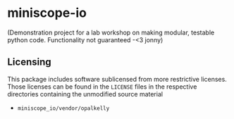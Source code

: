 # miniscope-io

(Demonstration project for a lab workshop on making modular, testable python code.
Functionality not guaranteed
-<3 jonny) 



## Licensing

This package includes software sublicensed from more 
restrictive licenses. Those licenses can be found
in the `LICENSE` files in the respective directories 
containing the unmodified source material

* `miniscope_io/vendor/opalkelly`